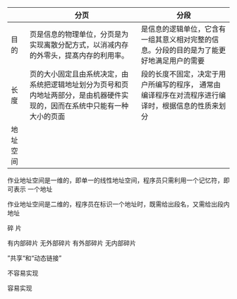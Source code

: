 |          | 分页                                                                                                                       | 分段                                                                                              |
| -------- | -------------------------------------------------------------------------------------------------------------------------- | ------------------------------------------------------------------------------------------------- |
| 目的     | 页是信息的物理单位，分页是为实现离散分配方式，以消减内存的外零头，提髙内存的利用率。                                       | 是信息的逻辑单位，它含有一组其意义相对完整的信息。分段的目的是为了能更好地满足用户的需要          |
| 长度     | 页的大小固定且由系统决定，由系统把逻辑地址划分为页号和页内地址两部分，是由机器硬件实现的，因而在系统中只能有一种大小的页面 | 段的长度不固定，决定于用户所编写的程序， 通常由编译程序在对流程序进行编译时，根据信息的性质来划分 | 
| 地址空间 |                                                                                                                            |                                                                                                   |

作业地址空间是一维的，即单一的线性地址空间，程序员只需利用一个记忆符，即可表示 一个地址

作业地址空间是二维的，程序员在标识一个地址时，既需给出段名，又需给出段内地址

碎 片

有内部碎片  无外部碎片
有外部碎片  无内部碎片

”共享“和“动态链接”

不容易实现

容易实现



